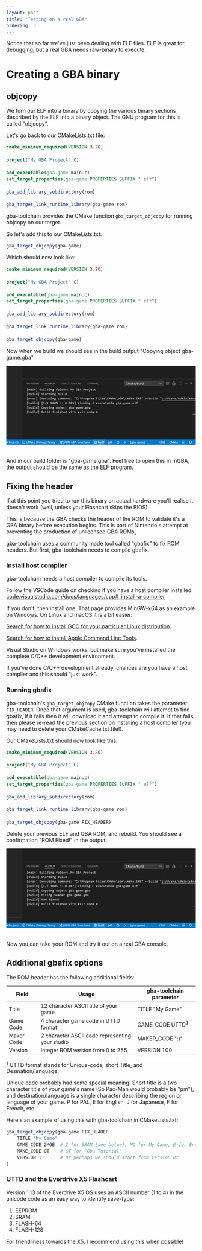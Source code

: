```yaml
---
layout: post
title: "Testing on a real GBA"
ordering: 3
---
```


Notice that so far we've just been dealing with ELF files. ELF is great for debugging, but a real GBA needs raw-binary to execute.

# Creating a GBA binary

## objcopy

We turn our ELF into a binary by copying the various binary sections described by the ELF into a binary object. The GNU program for this is called "objcopy".

Let's go back to our CMakeLists.txt file:

```cmake
cmake_minimum_required(VERSION 3.20)

project("My GBA Project" C)

add_executable(gba-game main.c)
set_target_properties(gba-game PROPERTIES SUFFIX ".elf")

gba_add_library_subdirectory(rom)

gba_target_link_runtime_library(gba-game rom)
```

gba-toolchain provides the CMake function `gba_target_objcopy` for running objcopy on our target.

So let's add this to our CMakeLists.txt:
```cmake
gba_target_objcopy(gba-game)
```

Which should now look like:

```cmake
cmake_minimum_required(VERSION 3.20)

project("My GBA Project" C)

add_executable(gba-game main.c)
set_target_properties(gba-game PROPERTIES SUFFIX ".elf")

gba_add_library_subdirectory(rom)

gba_target_link_runtime_library(gba-game rom)

gba_target_objcopy(gba-game)
```

Now when we build we should see in the build output "Copying object gba-game.gba"

<img src="assets/vscode-21.png" alt="VSCode showing the build output"/>
&nbsp;

And in our build folder is "gba-game.gba". Feel free to open this in mGBA, the output should be the same as the ELF program.

## Fixing the header

If at this point you tried to run this binary on actual hardware you'll realise it doesn't work (well, unless your Flashcart skips the BIOS).

This is because the GBA checks the header of the ROM to validate it's a GBA binary before execution begins. This is part of Nintendo's attempt at preventing the production of unlicensed GBA ROMs[.](https://en.wikipedia.org/wiki/Sega_v._Accolade)

gba-toolchain uses a community made tool called "gbafix" to fix ROM headers. But first, gba-toolchain needs to compile gbafix.

### Install host compiler

gba-toolchain needs a host compiler to compile its tools.

Follow the VSCode guide on checking if you have a host compiler installed: [code.visualstudio.com/docs/languages/cpp#_install-a-compiler](https://code.visualstudio.com/docs/languages/cpp#_install-a-compiler)

If you don't, then install one. That page provides MinGW-x64 as an example on Windows. On Linux and macOS it is a bit easier:

[Search for how to install GCC for your particular Linux distribution](https://www.google.com/search?q=how+to+install+GCC+on+Linux).

[Search for how to install Apple Command Line Tools](https://www.google.com/search?q=how+to+install+Apple+Command+Line+Tools).

Visual Studio on Windows works, but make sure you've installed the complete C/C++ development environment.

If you've done C/C++ development already, chances are you have a host complier and this should "just work".

### Running gbafix

gba-toolchain's `gba_target_objcopy` CMake function takes the parameter: `FIX_HEADER`. Once that argument is used, gba-toolchain will attempt to find gbafix, if it fails then it will download it and attempt to compile it. If that fails, then please re-read the previous section on installing a host compiler (you may need to delete your CMakeCache.txt file!).

Our CMakeLists.txt should now look like this:

```cmake
cmake_minimum_required(VERSION 3.20)

project("My GBA Project" C)

add_executable(gba-game main.c)
set_target_properties(gba-game PROPERTIES SUFFIX ".elf")

gba_add_library_subdirectory(rom)

gba_target_link_runtime_library(gba-game rom)

gba_target_objcopy(gba-game FIX_HEADER)
```

Delete your previous ELF and GBA ROM, and rebuild. You should see a confirmation "ROM Fixed!" in the output:

<img src="assets/vscode-22.png" alt="VSCode showing the build output with ROM Fixed! printed"/>
&nbsp;

Now you can take your ROM and try it out on a real GBA console.

## Additional gbafix options

The ROM header has the following additional fields:

|Field|Usage|gba-toolchain parameter|
|-|-|-|
|Title|12 character ASCII title of your game|TITLE "My Game"|
|Game Code|4 character game code in UTTD format|GAME_CODE UTTD<sup>1</sup>|
|Maker Code|2 character ASCII code representing your studio|MAKER_CODE ":)"|
|Version|Integer ROM version from 0 to 255|VERSION 100|

<sup>1</sup> UTTD format stands for Unique-code, short Title, and Desination/language.

Unique code probably had some special meaning. Short title is a two character title of your game's name (So Pac-Man would probably be "pm"), and destination/language is a single character describing the region or language of your game. P for PAL, E for English, J for Japanese, F for French, etc.

Here's an example of using this with gba-toolchain in CMakeLists.txt:

```cmake
gba_target_objcopy(gba-game FIX_HEADER
    TITLE "My Game"
    GAME_CODE 2MGE  # 2 for SRAM (see below), MG for My Game, E for English
    MAKE_CODE GT    # GT for "Gba Tutorial"
    VERSION 1       # Or perhaps we should start from version 0?
)
```

### UTTD and the Everdrive X5 Flashcart

Version 1.13 of the Everdrive X5 OS uses an ASCII number (1 to 4) in the unicode code as an easy way to identify save-type:

1. EEPROM
2. SRAM
3. FLASH-64
4. FLASH-128

For friendliness towards the X5, I recommend using this when possible!
